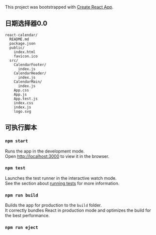 This project was bootstrapped with [Create React App](https://github.com/facebookincubator/create-react-app).

## 日期选择器0.0

```
react-calendar/
  README.md
  package.json
  public/
    index.html
    favicon.ico
  src/
    CalendarFooter/
      index.js
    CalendarHeader/
      index.js
    CalendarMain/
      index.js
    App.css
    App.js
    App.test.js
    index.css
    index.js
    logo.svg
```

## 可执行脚本

### `npm start`

Runs the app in the development mode.<br>
Open [http://localhost:3000](http://localhost:3000) to view it in the browser.

### `npm test`

Launches the test runner in the interactive watch mode.<br>
See the section about [running tests](#running-tests) for more information.

### `npm run build`

Builds the app for production to the `build` folder.<br>
It correctly bundles React in production mode and optimizes the build for the best performance.

### `npm run eject`
